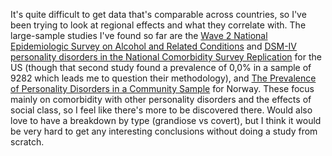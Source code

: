 It's quite difficult to get data that's comparable across countries, so I've been trying to look at regional effects and what they correlate with. The large-sample studies I've found so far are the [Wave 2 National Epidemiologic Survey on Alcohol and Related Conditions](https://pubmed.ncbi.nlm.nih.gov/18557663/) and [DSM-IV personality disorders in the National Comorbidity Survey Replication](https://doi.org/10.1016/j.biopsych.2006.09.019) for the US (though that second study found a prevalence of 0,0% in a sample of 9282 which leads me to question their methodology), and [The Prevalence of Personality Disorders in a Community Sample](https://pubmed.ncbi.nlm.nih.gov/11386989/) for Norway. These focus mainly on comorbidity with other personality disorders and the effects of social class, so I feel like there's more to be discovered there. Would also love to have a breakdown by type (grandiose vs covert), but I think it would be very hard to get any interesting conclusions without doing a study from scratch.
